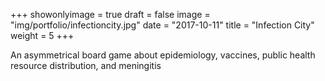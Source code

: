 +++
showonlyimage = true
draft = false
image = "img/portfolio/infectioncity.jpg"
date = "2017-10-11"
title = "Infection City"
weight = 5
+++

An asymmetrical board game about epidemiology, vaccines, public health resource distribution, and meningitis

<!--more-->
